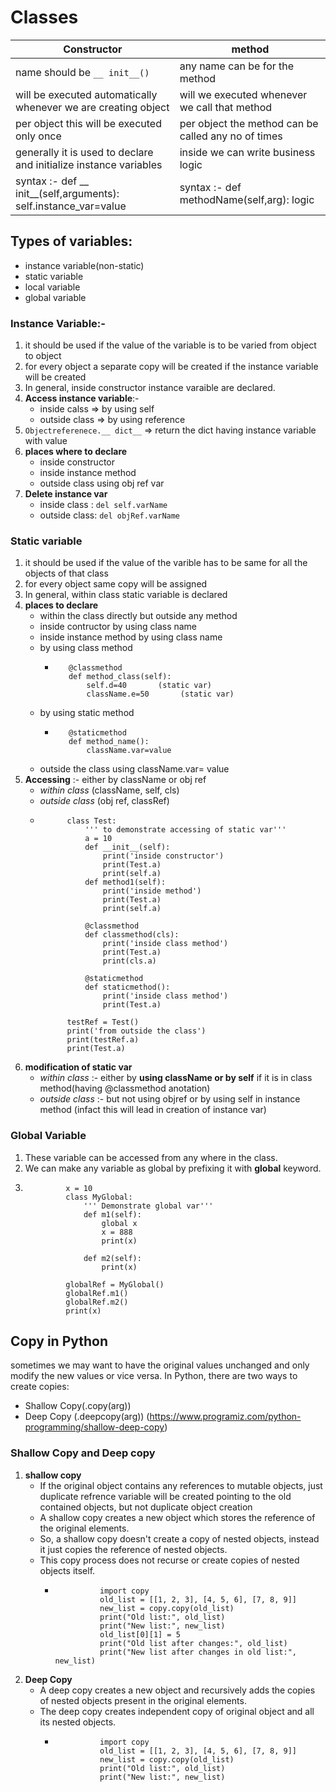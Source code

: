 # Classes

| **Constructor** |  **method** |                                                                                   
| --------------- | ----------- |                                                                                             
| name should be `__ init__()` | any name can be for the method |
| will be executed automatically whenever we are creating object | will we executed whenever we call that method |
| per object this will be executed only once | per object the method can be called any no of times |
| generally it is used to declare and initialize instance variables | inside we can write business logic | 
| syntax :-  def __ init__(self,arguments):  self.instance_var=value | syntax :- def methodName(self,arg): logic | 

## Types of variables:
- instance variable(non-static)
- static variable
- local variable
- global variable

### Instance Variable:-
1. it should be used if the value of the variable is to be varied from object to object
2. for every object a separate copy will be created if the instance variable will be created
3. In general, inside constructor instance varaible are declared. 
4. **Access instance variable**:-
    - inside calss => by using self
    - outside class => by using reference 
5. `Objectreferenece.__ dict__`    =>   return the dict having instance variable with value
6. **places where to declare**
    - inside constructor
    - inside instance method
    - outside class using obj ref var
7. **Delete instance var**
    - inside class : `del self.varName`
    - outside class: `del objRef.varName`

### Static variable
1. it should be used if the value of the varible has to be same for all the objects of that class
2. for every object same copy will be assigned
3. In general, within class static variable is declared
4. **places to declare**
    - within the class directly but outside any method
    - inside contructor by using class name
    - inside instance method by using class name
    - by using class method
        -        @classmethod                                                      
                 def method_class(self):                                    
                     self.d=40       (static var)                                   
                     className.e=50       (static var)        
    - by using static method
        -        @staticmethod                                                                                          
                 def method_name():                                                                
                     className.var=value   
    - outside the class using className.var= value 
5. **Accessing** :- either by className or obj ref
    - *within class*  (className, self, cls)
    - *outside class*  (obj ref, classRef)
    -           class Test:
                    ''' to demonstrate accessing of static var'''
                    a = 10
                    def __init__(self):
                        print('inside constructor')
                        print(Test.a)
                        print(self.a) 
                    def method1(self):
                        print('inside method')
                        print(Test.a)
                        print(self.a) 

                    @classmethod
                    def classmethod(cls):
                        print('inside class method')
                        print(Test.a)
                        print(cls.a) 

                    @staticmethod
                    def staticmethod():
                        print('inside class method')
                        print(Test.a) 

                testRef = Test()
                print('from outside the class')                                           
                print(testRef.a)
                print(Test.a)

6. **modification of static var**
    - *within class* :- either by **using className or by self** if it is in class method(having @classmethod anotation)
    - *outside class* :- but not using objref or by using self in instance method (infact this will lead in creation of instance var)


### Global Variable
1. These variable can be accessed from any where in the class.
2. We can make any variable as global by prefixing it with **global** keyword.
3.              x = 10
                class MyGlobal:
                    ''' Demonstrate global var'''
                    def m1(self):
                        global x
                        x = 888
                        print(x)
                    
                    def m2(self):
                        print(x)
                
                globalRef = MyGlobal()
                globalRef.m1()
                globalRef.m2()
                print(x)

## Copy in Python 
sometimes we may want to have the original values unchanged and only modify the new values or vice versa. In Python, there are two ways to create copies:
- Shallow Copy(.copy(arg))
- Deep Copy (.deepcopy(arg))
(https://www.programiz.com/python-programming/shallow-deep-copy)

### Shallow Copy and Deep copy
1. **shallow copy**   
    - If the original object contains any references to mutable objects, just duplicate  refrence variable will be created pointing to the old contained objects, but not duplicate object creation
    - A shallow copy creates a new object which stores the reference of the original elements.
    - So, a shallow copy doesn't create a copy of nested objects, instead it just copies the reference of nested objects. 
    - This copy process does not recurse or create copies of nested objects itself.
        -               import copy                                                                                               
                        old_list = [[1, 2, 3], [4, 5, 6], [7, 8, 9]]                                                                     
                        new_list = copy.copy(old_list)                                                                             
                        print("Old list:", old_list)                                                                    
                        print("New list:", new_list)
                        old_list[0][1] = 5
                        print("Old list after changes:", old_list)
                        print("New list after changes in old list:", new_list)

2. **Deep Copy**
    - A deep copy creates a new object and recursively adds the copies of nested objects present in the original elements.
    - The deep copy creates independent copy of original object and all its nested objects.
        -               import copy                                                                                               
                        old_list = [[1, 2, 3], [4, 5, 6], [7, 8, 9]]                                                                     
                        new_list = copy.copy(old_list)                                                                             
                        print("Old list:", old_list)                                                                    
                        print("New list:", new_list)